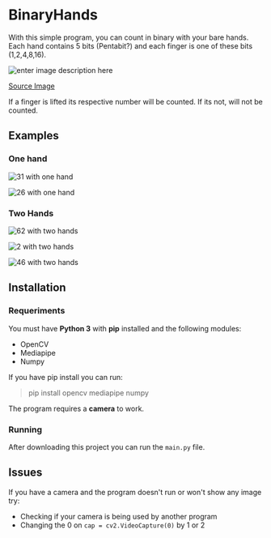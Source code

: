 # BinaryHands
With this simple program, you can count in binary with your bare hands.
Each hand contains 5 bits (Pentabit?) and each finger is one of these bits  (1,2,4,8,16).

![enter image description here](https://i.imgur.com/WsOmaRA.png)

[Source Image](https://commons.wikimedia.org/wiki/File:Hand_drawing.png)

If a finger is lifted its respective number will be counted. If its not, will not be counted.

## Examples

### One hand

![31 with one hand](https://i.imgur.com/Abq20OL.png)

![26 with one hand](https://i.imgur.com/zSmQrw1.png)

### Two Hands

![62 with two hands](https://i.imgur.com/C7cOPKM.png)

![2 with two hands](https://i.imgur.com/ftxU2m4.png)

![46 with two hands](https://i.imgur.com/ESPhN0y.png)


## Installation

### Requeriments
You must have **Python 3** with **pip** installed  and the following modules:
- OpenCV
- Mediapipe
- Numpy

If you have pip install you can run:
> pip install opencv mediapipe numpy

The program requires a **camera** to work.

### Running
After downloading this project you can run the `main.py` file.


## Issues
If you have a camera and the program doesn't run or won't show any image try:

- Checking if your camera is being used by another program
- Changing the 0 on `cap = cv2.VideoCapture(0)` by 1 or 2

